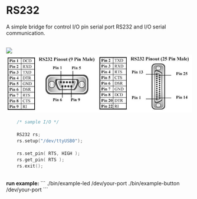 # RS232

A simple bridge for control I/O pin serial port RS232
and I/O serial communication.

<br>
<img src="img/sample.gif">
<br>
<img src="img/pin.png">

```cpp
	/* sample I/O */

	RS232 rs;
	rs.setup("/dev/ttyUSB0");

	rs.set_pin( RTS, HIGH );
	rs.get_pin( RTS );
	rs.exit();
```
<br>
<b>run example:</b>
```
	./bin/example-led /dev/your-port
	./bin/example-button /dev/your-port
```
